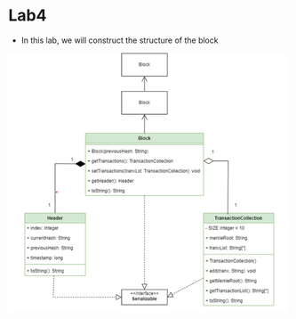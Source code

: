 # Lab4
- In this lab, we will construct the structure of the block

![lab4 block structure](/src/resources/lab4-block-structure.png)